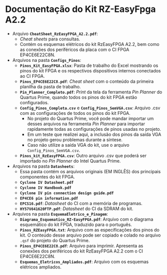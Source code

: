 # Documentação do Kit RZ-EasyFpga A2.2      
 - Arquivo **`CheatSheet_RzEasyFPGA_A2.2.pdf`**:     
 	- _Cheat sheets_ para consultas.      
	- Contém os esquemas elétricos do kit RzEasyFPGA A2.2, bem como as conexões dos periféricos da placa com o CI FPGA EP4CE6E22C8N.      
 - Arquivos na pasta **`Configs_Pinos`**:      
	- **`Pinos_Kit_EasyFPGA.xlsx`**: Pasta de trabalho do Excel mostrando os pinos do kit FPGA e os respectivos dispositivos internos conectados ao CI FPGA.             
	- **`Pinos_EP4CE6E22C8.pdf`**: _Cheat sheet_ com o conteúdo da primeira planilha da pasta de trabalho.       
	- **`Pin_Planner_Completo.pdf`**: _Print_ da tela da ferramenta _Pin Planner_ do Quartus Prime, quando todos os pinos do kit FPGA estão configurados.      
	- **`Config_Pinos_Completa.csv`** e **`Config_Pinos_SemVGA.csv`**: Arquivo .csv com as configurações de todos os pinos do kit FPGA.          
		- No projeto do Quartus Prime, você pode mandar importar um desses arquivos na ferramenta _Pin Planner_ para importar rapidamente todas as configurações de pinos usadas no projeto.      
		- Em um teste que realizei aqui, a inclusão dos pinos da saída VGA no projeto gerou problemas durante a síntese.        
		- Caso não utilize a saída VGA do kit, use o arquivo `Config_Pinos_SemVGA.csv`.       
	- **`Pinos_kit_RzEasyFPGA.csv`**: Outro arquivo .csv que poderá ser importado no _Pin Planner_ do Intel Quartus Prime.       
 - Arquivos na pasta **`Datasheets`**:              
	- Essa pasta contém os arquivos originais (EM INGLÊS) dos principais componentes do kit FPGA.       
	- **`Cyclone IV Datasheet.pdf`**     
	- **`Cyclone IV Handbook.pdf`**     
	- **`Cyclone IV pin connection design guide.pdf`**     
	- **`EP4CE6 pin information.pdf`**            
	- **`EPCS16.pdf`**: _Datasheet_ do CI com a memória de programas.     
	- **`HY57V641620FTP.pdf`**: _Datasheet_ do CI da SDRAM do kit.        
  - Arquivos na pasta **`EsquemaEletrico_e_Pinagem`**:                
	- **`Diagrama_Esquematico_RZ-EasyFPGA.pdf`**: Arquivo com o diagrama esquemático do kit FPGA, traduzido para o português.                 
	- **`Pinos_RZEasyFPGA.txt`**: Arquivo com as especificações dos pinos do kit. O conteúdo desse arquivo pode ser copiado e colado no arquivo `.qsf` do projeto do Quartus Prime.        
	- **`Pinos_EP4CE6E22C8.pdf`**: Arquivo para imprimir. Apresenta as conexões dos periféricos do kit RzEasyFPGA A2.2 com o CI EP4CE6E22C8N.         
	- **`Esquemas_Eletricos_Ampliados.pdf`**: Arquivo com os esquemas elétricos ampliados.           	
		
 